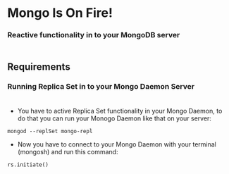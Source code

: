 # Mongo Is On Fire!
### Reactive functionality in to your MongoDB server<br/><br/>
## Requirements
### Running Replica Set in to your Mongo Daemon Server<br/><br/>
- You have to active Replica Set functionality in your Mongo Daemon, to do that you can run your Monogo Daemon like that on your server:
```
mongod --replSet mongo-repl
```
- Now you have to connect to your Mongo Daemon with your terminal (mongosh) and run this command:
```
rs.initiate() 
```
